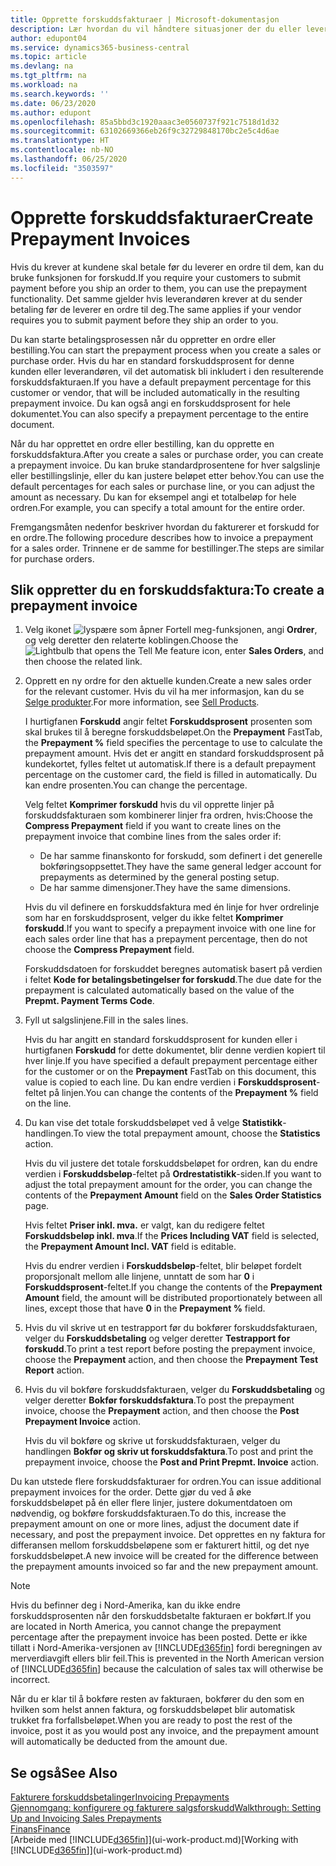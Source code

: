 ```yaml
---
title: Opprette forskuddsfakturaer | Microsoft-dokumentasjon
description: Lær hvordan du vil håndtere situasjoner der du eller leverandøren krever forskuddsbetaling.
author: edupont04
ms.service: dynamics365-business-central
ms.topic: article
ms.devlang: na
ms.tgt_pltfrm: na
ms.workload: na
ms.search.keywords: ''
ms.date: 06/23/2020
ms.author: edupont
ms.openlocfilehash: 85a5bbd3c1920aaac3e0560737f921c7518d1d32
ms.sourcegitcommit: 63102669366eb26f9c32729848170bc2e5c4d6ae
ms.translationtype: HT
ms.contentlocale: nb-NO
ms.lasthandoff: 06/25/2020
ms.locfileid: "3503597"
---
```

# <a name="create-prepayment-invoices"></a><span data-ttu-id="13cee-103">Opprette forskuddsfakturaer</span><span class="sxs-lookup"><span data-stu-id="13cee-103">Create Prepayment Invoices</span></span>

<span data-ttu-id="13cee-104">Hvis du krever at kundene skal betale før du leverer en ordre til dem, kan du bruke funksjonen for forskudd.</span><span class="sxs-lookup"><span data-stu-id="13cee-104">If you require your customers to submit payment before you ship an order to them, you can use the prepayment functionality.</span></span> <span data-ttu-id="13cee-105">Det samme gjelder hvis leverandøren krever at du sender betaling før de leverer en ordre til deg.</span><span class="sxs-lookup"><span data-stu-id="13cee-105">The same applies if your vendor requires you to submit payment before they ship an order to you.</span></span>  

<span data-ttu-id="13cee-106">Du kan starte betalingsprosessen når du oppretter en ordre eller bestilling.</span><span class="sxs-lookup"><span data-stu-id="13cee-106">You can start the prepayment process when you create a sales or purchase order.</span></span> <span data-ttu-id="13cee-107">Hvis du har en standard forskuddsprosent for denne kunden eller leverandøren, vil det automatisk bli inkludert i den resulterende forskuddsfakturaen.</span><span class="sxs-lookup"><span data-stu-id="13cee-107">If you have a default prepayment percentage for this customer or vendor, that will be included automatically in the resulting prepayment invoice.</span></span> <span data-ttu-id="13cee-108">Du kan også angi en forskuddsprosent for hele dokumentet.</span><span class="sxs-lookup"><span data-stu-id="13cee-108">You can also specify a prepayment percentage to the entire document.</span></span>

<span data-ttu-id="13cee-109">Når du har opprettet en ordre eller bestilling, kan du opprette en forskuddsfaktura.</span><span class="sxs-lookup"><span data-stu-id="13cee-109">After you create a sales or purchase order, you can create a prepayment invoice.</span></span> <span data-ttu-id="13cee-110">Du kan bruke standardprosentene for hver salgslinje eller bestillingslinje, eller du kan justere beløpet etter behov.</span><span class="sxs-lookup"><span data-stu-id="13cee-110">You can use the default percentages for each sales or purchase line, or you can adjust the amount as necessary.</span></span> <span data-ttu-id="13cee-111">Du kan for eksempel angi et totalbeløp for hele ordren.</span><span class="sxs-lookup"><span data-stu-id="13cee-111">For example, you can specify a total amount for the entire order.</span></span>  

<span data-ttu-id="13cee-112">Fremgangsmåten nedenfor beskriver hvordan du fakturerer et forskudd for en ordre.</span><span class="sxs-lookup"><span data-stu-id="13cee-112">The following procedure describes how to invoice a prepayment for a sales order.</span></span> <span data-ttu-id="13cee-113">Trinnene er de samme for bestillinger.</span><span class="sxs-lookup"><span data-stu-id="13cee-113">The steps are similar for purchase orders.</span></span>  

## <a name="to-create-a-prepayment-invoice"></a><span data-ttu-id="13cee-114">Slik oppretter du en forskuddsfaktura:</span><span class="sxs-lookup"><span data-stu-id="13cee-114">To create a prepayment invoice</span></span>

1. <span data-ttu-id="13cee-115">Velg ikonet ![lyspære som åpner Fortell meg-funksjonen](media/ui-search/search_small.png "Fortell hva du vil gjøre"), angi **Ordrer**, og velg deretter den relaterte koblingen.</span><span class="sxs-lookup"><span data-stu-id="13cee-115">Choose the ![Lightbulb that opens the Tell Me feature](media/ui-search/search_small.png "Tell me what you want to do") icon, enter **Sales Orders**, and then choose the related link.</span></span>  
2. <span data-ttu-id="13cee-116">Opprett en ny ordre for den aktuelle kunden.</span><span class="sxs-lookup"><span data-stu-id="13cee-116">Create a new sales order for the relevant customer.</span></span> <span data-ttu-id="13cee-117">Hvis du vil ha mer informasjon, kan du se [Selge produkter](sales-how-sell-products.md).</span><span class="sxs-lookup"><span data-stu-id="13cee-117">For more information, see [Sell Products](sales-how-sell-products.md).</span></span>  

    <span data-ttu-id="13cee-118">I hurtigfanen **Forskudd** angir feltet **Forskuddsprosent** prosenten som skal brukes til å beregne forskuddsbeløpet.</span><span class="sxs-lookup"><span data-stu-id="13cee-118">On the **Prepayment** FastTab, the **Prepayment %** field specifies the percentage to use to calculate the prepayment amount.</span></span> <span data-ttu-id="13cee-119">Hvis det er angitt en standard forskuddsprosent på kundekortet, fylles feltet ut automatisk.</span><span class="sxs-lookup"><span data-stu-id="13cee-119">If there is a default prepayment percentage on the customer card, the field is filled in automatically.</span></span> <span data-ttu-id="13cee-120">Du kan endre prosenten.</span><span class="sxs-lookup"><span data-stu-id="13cee-120">You can change the percentage.</span></span> <!--This percentage is applied to lines where the item on that line does not already specify a prepayment percentage. The prepayment percentage is only copied from the header to lines that do not copy the default prepayment percentage from the item.-->  

    <span data-ttu-id="13cee-121">Velg feltet **Komprimer forskudd** hvis du vil opprette linjer på forskuddsfakturaen som kombinerer linjer fra ordren, hvis:</span><span class="sxs-lookup"><span data-stu-id="13cee-121">Choose the **Compress Prepayment** field if you want to create lines on the prepayment invoice that combine lines from the sales order if:</span></span>  

    - <span data-ttu-id="13cee-122">De har samme finanskonto for forskudd, som definert i det generelle bokføringsoppsettet.</span><span class="sxs-lookup"><span data-stu-id="13cee-122">They have the same general ledger account for prepayments as determined by the general posting setup.</span></span>  
    - <span data-ttu-id="13cee-123">De har samme dimensjoner.</span><span class="sxs-lookup"><span data-stu-id="13cee-123">They have the same dimensions.</span></span>  

    <span data-ttu-id="13cee-124">Hvis du vil definere en forskuddsfaktura med én linje for hver ordrelinje som har en forskuddsprosent, velger du ikke feltet **Komprimer forskudd**.</span><span class="sxs-lookup"><span data-stu-id="13cee-124">If you want to specify a prepayment invoice with one line for each sales order line that has a prepayment percentage, then do not choose the **Compress Prepayment** field.</span></span>  

    <span data-ttu-id="13cee-125">Forskuddsdatoen for forskuddet beregnes automatisk basert på verdien i feltet **Kode for betalingsbetingelser for forskudd**.</span><span class="sxs-lookup"><span data-stu-id="13cee-125">The due date for the prepayment is calculated automatically based on the value of the **Prepmt. Payment Terms Code**.</span></span>

3. <span data-ttu-id="13cee-126">Fyll ut salgslinjene.</span><span class="sxs-lookup"><span data-stu-id="13cee-126">Fill in the sales lines.</span></span>  

    <span data-ttu-id="13cee-127">Hvis du har angitt en standard forskuddsprosent for kunden eller i hurtigfanen **Forskudd** for dette dokumentet, blir denne verdien kopiert til hver linje.</span><span class="sxs-lookup"><span data-stu-id="13cee-127">If you have specified a default prepayment percentage either for the customer or on the **Prepayment** FastTab on this document, this value is copied to each line.</span></span> <span data-ttu-id="13cee-128">Du kan endre verdien i **Forskuddsprosent**-feltet på linjen.</span><span class="sxs-lookup"><span data-stu-id="13cee-128">You can change the contents of the **Prepayment %** field on the line.</span></span>  

4. <span data-ttu-id="13cee-129">Du kan vise det totale forskuddsbeløpet ved å velge **Statistikk**-handlingen.</span><span class="sxs-lookup"><span data-stu-id="13cee-129">To view the total prepayment amount, choose the **Statistics** action.</span></span>

    <span data-ttu-id="13cee-130">Hvis du vil justere det totale forskuddsbeløpet for ordren, kan du endre verdien i **Forskuddsbeløp**-feltet på **Ordrestatistikk**-siden.</span><span class="sxs-lookup"><span data-stu-id="13cee-130">If you want to adjust the total prepayment amount for the order, you can change the contents of the **Prepayment Amount** field on the **Sales Order Statistics** page.</span></span>  

    <span data-ttu-id="13cee-131">Hvis feltet **Priser inkl. mva.** er valgt, kan du redigere feltet **Forskuddsbeløp inkl. mva**.</span><span class="sxs-lookup"><span data-stu-id="13cee-131">If the **Prices Including VAT** field is selected, the **Prepayment Amount Incl. VAT** field is editable.</span></span>  

    <span data-ttu-id="13cee-132">Hvis du endrer verdien i **Forskuddsbeløp**-feltet, blir beløpet fordelt proporsjonalt mellom alle linjene, unntatt de som har **0** i **Forskuddsprosent**-feltet.</span><span class="sxs-lookup"><span data-stu-id="13cee-132">If you change the contents of the **Prepayment Amount** field, the amount will be distributed proportionately between all lines, except those that have **0** in the **Prepayment %** field.</span></span>  

5. <span data-ttu-id="13cee-133">Hvis du vil skrive ut en testrapport før du bokfører forskuddsfakturaen, velger du **Forskuddsbetaling** og velger deretter **Testrapport for forskudd**.</span><span class="sxs-lookup"><span data-stu-id="13cee-133">To print a test report before posting the prepayment invoice, choose the **Prepayment** action, and then choose the **Prepayment Test Report** action.</span></span>  
6. <span data-ttu-id="13cee-134">Hvis du vil bokføre forskuddsfakturaen, velger du **Forskuddsbetaling** og velger deretter **Bokfør forskuddsfaktura**.</span><span class="sxs-lookup"><span data-stu-id="13cee-134">To post the prepayment invoice, choose the **Prepayment** action, and then choose the **Post Prepayment Invoice** action.</span></span>  

    <span data-ttu-id="13cee-135">Hvis du vil bokføre og skrive ut forskuddsfakturaen, velger du handlingen **Bokfør og skriv ut forskuddsfaktura**.</span><span class="sxs-lookup"><span data-stu-id="13cee-135">To post and print the prepayment invoice, choose the **Post and Print Prepmt. Invoice** action.</span></span>  

<span data-ttu-id="13cee-136">Du kan utstede flere forskuddsfakturaer for ordren.</span><span class="sxs-lookup"><span data-stu-id="13cee-136">You can issue additional prepayment invoices for the order.</span></span> <span data-ttu-id="13cee-137">Dette gjør du ved å øke forskuddsbeløpet på én eller flere linjer, justere dokumentdatoen om nødvendig, og bokføre forskuddsfakturaen.</span><span class="sxs-lookup"><span data-stu-id="13cee-137">To do this, increase the prepayment amount on one or more lines, adjust the document date if necessary, and post the prepayment invoice.</span></span> <span data-ttu-id="13cee-138">Det opprettes en ny faktura for differansen mellom forskuddsbeløpene som er fakturert hittil, og det nye forskuddsbeløpet.</span><span class="sxs-lookup"><span data-stu-id="13cee-138">A new invoice will be created for the difference between the prepayment amounts invoiced so far and the new prepayment amount.</span></span>  

> [!NOTE]  
> <span data-ttu-id="13cee-139">Hvis du befinner deg i Nord-Amerika, kan du ikke endre forskuddsprosenten når den forskuddsbetalte fakturaen er bokført.</span><span class="sxs-lookup"><span data-stu-id="13cee-139">If you are located in North America, you cannot change the prepayment percentage after the prepayment invoice has been posted.</span></span> <span data-ttu-id="13cee-140">Dette er ikke tillatt i Nord-Amerika-versjonen av [!INCLUDE[d365fin](includes/d365fin_md.md)] fordi beregningen av merverdiavgift ellers blir feil.</span><span class="sxs-lookup"><span data-stu-id="13cee-140">This is prevented in the North American version of [!INCLUDE[d365fin](includes/d365fin_md.md)] because the calculation of sales tax will otherwise be incorrect.</span></span>  

 <span data-ttu-id="13cee-141">Når du er klar til å bokføre resten av fakturaen, bokfører du den som en hvilken som helst annen faktura, og forskuddsbeløpet blir automatisk trukket fra forfallsbeløpet.</span><span class="sxs-lookup"><span data-stu-id="13cee-141">When you are ready to post the rest of the invoice, post it as you would post any invoice, and the prepayment amount will automatically be deducted from the amount due.</span></span>  

## <a name="see-also"></a><span data-ttu-id="13cee-142">Se også</span><span class="sxs-lookup"><span data-stu-id="13cee-142">See Also</span></span>

[<span data-ttu-id="13cee-143">Fakturere forskuddsbetalinger</span><span class="sxs-lookup"><span data-stu-id="13cee-143">Invoicing Prepayments</span></span>](finance-invoice-prepayments.md)  
[<span data-ttu-id="13cee-144">Gjennomgang: konfigurere og fakturere salgsforskudd</span><span class="sxs-lookup"><span data-stu-id="13cee-144">Walkthrough: Setting Up and Invoicing Sales Prepayments</span></span>](walkthrough-setting-up-and-invoicing-sales-prepayments.md)  
[<span data-ttu-id="13cee-145">Finans</span><span class="sxs-lookup"><span data-stu-id="13cee-145">Finance</span></span>](finance.md)  
<span data-ttu-id="13cee-146">[Arbeide med [!INCLUDE[d365fin](includes/d365fin_md.md)]](ui-work-product.md)</span><span class="sxs-lookup"><span data-stu-id="13cee-146">[Working with [!INCLUDE[d365fin](includes/d365fin_md.md)]](ui-work-product.md)</span></span>
